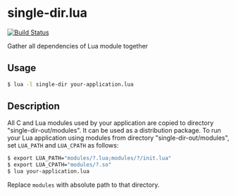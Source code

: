 # single-dir.lua

[![Build Status](https://travis-ci.org/starius/single-dir.lua.svg?branch=master)](https://travis-ci.org/starius/single-dir.lua)

Gather all dependencies of Lua module together

## Usage

```bash
$ lua -l single-dir your-application.lua
```

## Description

All C and Lua modules used by your application are copied to
directory "single-dir-out/modules". It can be used as a
distribution package. To run your Lua application using modules
from directory "single-dir-out/modules", set `LUA_PATH` and
`LUA_CPATH` as follows:

```bash
$ export LUA_PATH="modules/?.lua;modules/?/init.lua"
$ export LUA_CPATH="modules/?.so"
$ lua your-application.lua
```

Replace `modules` with absolute path to that directory.
